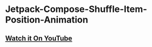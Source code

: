 # Jetpack-Compose-Shuffle-Item-Position-Animation

## [Watch it On YouTube](https://youtu.be/55Kv-0WdC5k)
